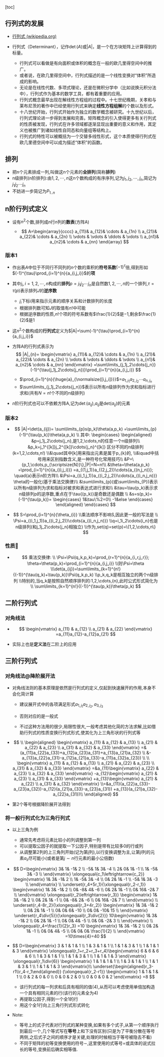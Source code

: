 [toc]



## 行列式的发展

- [行列式 (wikipedia.org)](https://zh.wikipedia.org/wiki/行列式)

- 行列式（Determinant），记作$\det(A)$或$|A|$，是一个在方块矩阵上计算得到的标量。

  - 行列式可以看做是有向面积或体积的概念在一般的欧几里得空间中的推广。
  - 或者说，在欧几里得空间中，行列式描述的是一个线性变换对“体积”所造成的影响。
  - 无论是在线性代数、多项式理论，还是在微积分学中（比如说换元积分法中），行列式作为基本的数学工具，都有着重要的应用。
  - 行列式概念最早出现在解线性方程组的过程中。十七世纪晚期，关孝和与莱布尼茨的著作中已经使用行列式来确定**线性方程组解**的个数以及形式。
  - 十八世纪开始，行列式开始作为独立的数学概念被研究。十九世纪以后，行列式理论进一步得到发展和完善。矩阵概念的引入使得更多有关行列式的性质被发现，行列式在许多领域都逐渐显现出重要的意义和作用，其定义也被推广到诸如线性自同态和向量组等结构上。
  - 行列式的特性可以被概括为一个交替多线性形式，这个本质使得行列式在欧几里德空间中可以成为描述“体积”的函数。



## 排列

- 把n个元素排成一列,叫做这n个元素的**全排列**(简称**排列**)
- n级排列(n阶排列):由$1,2,\cdots,n$这n个数构成的有序序列,记为$j_1,j_2,\cdots,j_n$,简记为$j_1j_2\cdots{j_n}$
- 不妨进一步简记为$P_{1..n}$

## n阶行列式定义

- 设有$n^2$个数,排列成$n$行$n$列的**数表**(方阵A)

  - $$
    A=\begin{array}{cccc}  
    a_{11}& a_{12}& \cdots  & a_{1n} \\  
    a_{21}& a_{22}& \cdots  & a_{2n} \\  
    \vdots & \vdots & \ddots & \vdots \\  
    a_{n1}& a_{n2}& \cdots  & a_{nn}  
    \end{array}
    $$

### 版本1

- 作出表$A$中位于不同行不同列的$n$个数的乘积的**符号系数**$(-1)^{\tau}$倍,得到形如$(-1)^{\tau}\prod_{i=1}^{n}{a_{i,j_i}}$的**项**

- 其中$j_i,i=1,2,\cdots,n$构成的**排列**$p=j_1j_2\cdots{j_n}$是自然数$1,2,\cdots,n$的一个排列,$\tau=\tau(p)$表示排列$J$的**逆序数**
  - $j_{i}$下标$i$用来指示元素的顺序关系和计数排列的长度
  - 根据排列数可知$J$的取值有$n!$中可能
  - 根据逆序数的性质,$n!$个项的符号系数有$\frac{1}{2}$是$-1$,剩余$\frac{1}{2}$是$1$

- 这$n^2$个数构成的**行列式**定义为$|A|=\sum(-1)^{\tau}\prod_{i=1}^{n}{a_{i,j_i}}$

- 方阵A的行列式表示为
  $$
  |A|_{n}=  
  \begin{vmatrix}  
  a_{11}& a_{12}& \cdots  & a_{1n} \\  
  a_{21}& a_{22}& \cdots  & a_{2n} \\  
  \vdots & \vdots & \ddots & \vdots \\  
  a_{n1}& a_{n2}& \cdots  & a_{nn}  
  \end{vmatrix}
  =\sum\limits_{j_1j_2\cdots{j_n}}(-1)^{\tau(j_1j_2\cdots{j_n})}\prod_{i=1}^{n}{a_{i,j_i}}
  $$

  - $\prod_{i=1}^{n}{\huge{a}_{\normalsize{[i,j_i]}}}$=$a_{1,j_1}a_{2,j_2}\cdots{a_{n,j_n}}$
  - $\sum\limits_{j_1j_2\cdots{j_n}}$表示以所有$n$级排列作为求和指标进行求和(共有$N=n!$个不同的n级排列)

- $n$阶行列式也可以不依赖方阵A,记为$\operatorname{det}(a_{ij})$,$a_{ij}$是$\mathrm {det}(a_{ij})$的元素

### 版本2

- $$
  |A|=\det(a_{ij})=
  \sum\limits_{p}s(p_k)\theta(a,p_k)
  =\sum\limits_{p}(-1)^{\tau(p_k)}\theta(a,p_k)
  \\
  其中:
  \begin{cases}
    \begin{aligned}
    &p=j_1j_2\cdots{j_n},是1,2,\cdots,n的任意一个n级排列\\
    &p_k=j_1^{[k]}j_2^{[k]}\cdots{j_n}^{[k]}
        区分不同的n级排列(k=1,2,\cdots,n!)
        \\&\quad其中[k]用来指出元素是属于p_{k}的,
        \\&\quad中括号用来区别指数含义,是一种符号化常用技巧\\
    &P=\{p_1,\cdots,p_{\scriptsize{N}}\},|P|=N=n!\\
    &\theta=\theta(a,p_k)
        =\prod_{i=1}^{n}{a_{(i,j_i)}}
        =a_{(1,j_1)}a_{(2,j_2)}\cdots{a_{(n,j_n)}};
        \quad{a}表示n阶方阵\\
    &\Psi=a_{(i_1,j_1)}a_{(i_2,j_2)}\cdots{a_{(i_n,j_n)}}
    \theta的一般化(基于乘法交换律)\\
    &\sum\limits_{p}(或\sum\limits_{P})表示以所有n级排列为求和指标对被求和表达式进行求和\\
    &\tau=\tau(p_k)表示求n级排列p的逆序数,重点在于\tau{(p_k)}是奇数还是偶数
    \\
    &s=s(p_k)=(-1)^{\tau(p_k)}=
        \begin{cases}
        1&\tau\%2=0\\
        -1&else
        \end{cases}
    \end{aligned}
  \end{cases}
  $$

- $$
  S=\prod_{i=1}^{n}{\theta_{i}}
  \\乘法顺序不影响S,因此更一般的写法是
  \\
  \Psi=a_{(i_1,j_1)}a_{(i_2,j_2)}\cdots{a_{(i_n,j_n)}}
  \\q=i_1i_2\cdots{i_n}也是n级排列(和j_1j_2\cdots{j_n}相独立)
  \\作为,set(q)=set(p)=\{1,2,\cdots,n\}
  $$

### 性质🎈

- $$
  乘法交换律:
  \\
  \Psi=\Psi(q_k,p_k)=\prod_{r=1}^{n}{a_{i_r,j_r}};
  \theta=\theta(p_k)=\prod_{i=1}^{n}{a_{i,j_i}}
  \\则\Psi=\theta
  \\\det(a_{ij})=\sum\limits_{k=1}^{n!}{(-1)}^{\tau(q_k)+\tau(p_k)}\Psi(q_k,p_k)
  \\p_k,q_k是相互独立的两个n级排列
  \\特别的,当q_k是按照自然顺序排列的:1,2,\cdots,{n},此时公式形式简化为
  \\
  \sum\limits_{k=1}^{n!}{(-1)}^{\tau(p_k)}\theta(p_k)
  $$

## 二阶行列式

### 对角线法

- $$
  \begin{vmatrix}
  a_{11} & a_{12} \\  
  a_{21} & a_{22}   
  \end{vmatrix}
  =a_{11}a_{12}-a_{12}a_{21}
  $$

- 实际上也是**定义法**在二阶上的应用

## 三阶行列式

### 对角线法@降阶展开法

- 对角线法则的基本原理是依然是行列式的定义,仅起到快速展开的作用,本身不会化简计算

  - 建议展开式中的各项满足形式$a_{1,j_1}a_{2,j_2},a_{3,j_3}$

  - 否则对应的是一般式

  - 不过这种方法用的很少,局限性很大,一般考虑其他化简的方法求解,比如借助行列式的性质变换行列式形式,使其化为上三角形状的行列式等

- $$
  \\
  \begin{aligned}
    \begin{vmatrix}
      a_{11} & a_{12} & a_{13} \\  
      a_{21} & a_{22} & a_{23} \\  
      a_{31} & a_{32} & a_{33}  
    \end{vmatrix}
    =&(a_{11}a_{22}a_{33}+a_{12}a_{23}a_{31}+a_{13}a_{21}a_{32}
    \\
    &-a_{13}a_{22}a_{31}-a_{12}a_{21}a_{33}-a_{11}a_{32}a_{23})
    \\
    \\
        \begin{vmatrix}
      a_{11} & a_{12} & a_{13} \\  
      a_{21} & a_{22} & a_{23} \\  
      a_{31} & a_{32} & a_{33}  
    \end{vmatrix}
    =&a_{11}\begin{vmatrix}
      a_{22} & a_{23} \\  
      a_{32} & a_{33}   
    \end{vmatrix}
    -a_{12}\begin{vmatrix}
      a_{21} & a_{23} \\  
      a_{31} & a_{33}   
    \end{vmatrix}
    +a_{13}\begin{vmatrix}
      a_{21} & a_{22} \\  
      a_{31} & a_{32}   
    \end{vmatrix}
    \\=&a_{11}(a_{22}a_{33}-a_{23}a_{32})-a_{12}(a_{21}a_{33}-a_{23}a_{31})
    +a_{13}(a_{21}a_{32}-a_{22}a_{31})\\
  \end{aligned}
  $$

- 第2个等号根据降阶展开法得到

### 将一般行列式化为三角行列式

- 以上三角为例

  - 通常先考虑将元素比较小的列调整到第一列
  - 可以提取公因子的就提取一下公因子,特别是带有比较多0的行或列
  - 从调整第2列的上三角列开始(记为第j列),以行变换调整为主,让第jl列的元素$a_{ii}$尽可能小(或者是第$j\sim{n}$行元素的最小公倍数)

- $$
  D=\begin{vmatrix}
    3&    1&    -1&    2    \\
    -5&    1&    3&    -4    \\
    2&    0&    1&    -1    \\
    1&    -5&    3&    -3    \\
  \end{vmatrix}
  \xlongequal{c_1\leftrightarrow{c_2}}
  \begin{vmatrix}
    1&    3&    -1&    2    \\
    1&    -5&    3&    -4    \\
    0&    2&    1&    -1    \\
    -5&    1&    3&    -3    \\
  \end{vmatrix}
  \\
  \underset{r_4+5r_1}{\xlongequal{r_2-r_1}}
  \begin{vmatrix}
    1&    3&    -1&    2    \\
    0&    -8&    4&    -6    \\
    0&    2&    1&    -1    \\
    0&    16&    -2&    7    \\
  \end{vmatrix}
  \xlongequal{r_2\leftrightarrow{r_3}}
  \begin{vmatrix}
    1&    3&    -1&    2    \\
    0&    2&    1&    -1    \\
    0&    -8&    2&    -6    \\
    0&    16&    -2&    7    \\
  \end{vmatrix}
  \\
  \underset{r_4-8r_2}{\xlongequal{r_3+4r_2}}
  \begin{vmatrix}
    1&    3&    -1&    2    \\
    0&    2&    1&    -1    \\
    0&    0&    6&    -10    \\
    0&    0&    -10&    15    \\
  \end{vmatrix}
  \underset{r_4\div{5}}{\xlongequal{r_3\div{2}}}
  10\begin{vmatrix}
    1&    3&    -1&    2    \\
    0&    2&    1&    -1    \\
    0&    0&    4&    -5    \\
    0&    0&    -2&    3    \\
  \end{vmatrix}
  \\
  \xlongequal{r_4+\frac{1}{2}r_3}
  =10
  \begin{vmatrix}
    1&    3&    -1&    2    \\
    0&    2&    1&    -1    \\
    0&    0&    4&    -5    \\
    0&    0&    0&    \frac{1}{2}    \\
  \end{vmatrix}
  =10\times{4}=40
  $$

- $$
  D=\begin{vmatrix}
  3  &  1  &  1  &  1 \\
  1  &  3  &  1  &  1 \\
  1  &  1  &  3  &  1 \\
  1  &  1  &  1  &  3 
  \end{vmatrix}
  \xlongequal{r_1+r_2+r_3+r_4}\begin{vmatrix}
  6  &  6  &  6  &  6 \\
  1  &  3  &  1  &  1 \\
  1  &  1  &  3  &  1 \\
  1  &  1  &  1  &  3 
  \end{vmatrix}
  \xlongequal{r_1\div{6}}
  \begin{vmatrix}
  1  &  1  &  1  &  1 \\
  1  &  3  &  1  &  1 \\
  1  &  1  &  3  &  1 \\
  1  &  1  &  1  &  3 
  \end{vmatrix}\\
  \underset{\begin{aligned}r_3-r1\\r_4-r_1\end{aligned}}
  {\xlongequal{r_2-r1}}
  \begin{vmatrix}
  1  &  1  &  1  &  1 \\
  0  &  2  &  0  &  0 \\
  0  &  0  &  2  &  0 \\
  0  &  0  &  0  &  2 
  \end{vmatrix}
  =8
  $$

  - 该行列式的每一列求和后具有相同的值(4),从而可以考虑使用单倍加构造一个具有相同元素的行(该行的元素全为4)
  - 再提取公因子,得到一个全1的行
  - 用这个全1行向上三角行列式形式转化

- Note:

  - 等号上的式子代表对行列式的某种变换,如果有多个式子,从第一个顺序执行到最后一个,几个等式写在**等号**上和下没有区别(只是为了平衡分散在等号两侧,之后式子之间的顺序才是关键,处理的时候相当于等号被隐去不看)
  - 不同于矩阵的初等变换使用的符号$\sim$,这里使用的式等号$=$或具体的说式拉长的等号,变换前后确实相等值.

